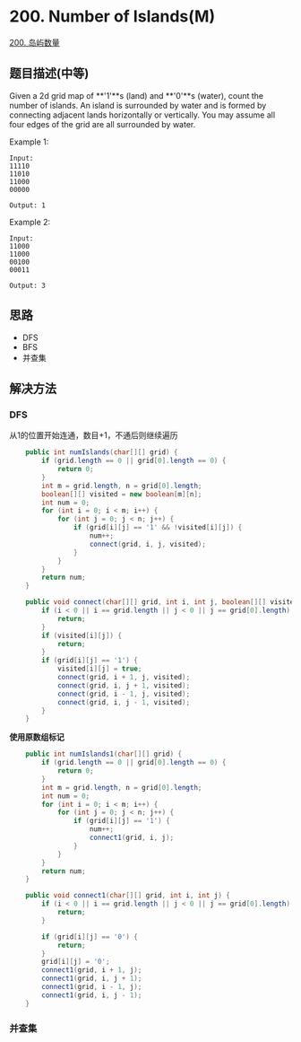 # 200. Number of Islands(M)

[200. 岛屿数量](https://leetcode-cn.com/problems/number-of-islands/)


## 题目描述(中等)


Given a 2d grid map of **'1'**s (land) and **'0'**s (water), count the number of islands. An island is surrounded by water and is formed by connecting adjacent lands horizontally or vertically. You may assume all four edges of the grid are all surrounded by water.

Example 1:
```
Input:
11110
11010
11000
00000

Output: 1
```
Example 2:
```
Input:
11000
11000
00100
00011

Output: 3
```

## 思路

- DFS
- BFS
- 并查集

## 解决方法



### DFS

从1的位置开始连通，数目+1，不通后则继续遍历

```java
    public int numIslands(char[][] grid) {
        if (grid.length == 0 || grid[0].length == 0) {
            return 0;
        }
        int m = grid.length, n = grid[0].length;
        boolean[][] visited = new boolean[m][n];
        int num = 0;
        for (int i = 0; i < m; i++) {
            for (int j = 0; j < n; j++) {
                if (grid[i][j] == '1' && !visited[i][j]) {
                    num++;
                    connect(grid, i, j, visited);
                }
            }
        }
        return num;
    }

    public void connect(char[][] grid, int i, int j, boolean[][] visited) {
        if (i < 0 || i == grid.length || j < 0 || j == grid[0].length) {
            return;
        }
        if (visited[i][j]) {
            return;
        }
        if (grid[i][j] == '1') {
            visited[i][j] = true;
            connect(grid, i + 1, j, visited);
            connect(grid, i, j + 1, visited);
            connect(grid, i - 1, j, visited);
            connect(grid, i, j - 1, visited);
        }
    }
```


**使用原数组标记**


```java
    public int numIslands1(char[][] grid) {
        if (grid.length == 0 || grid[0].length == 0) {
            return 0;
        }
        int m = grid.length, n = grid[0].length;
        int num = 0;
        for (int i = 0; i < m; i++) {
            for (int j = 0; j < n; j++) {
                if (grid[i][j] == '1') {
                    num++;
                    connect1(grid, i, j);
                }
            }
        }
        return num;
    }

    public void connect1(char[][] grid, int i, int j) {
        if (i < 0 || i == grid.length || j < 0 || j == grid[0].length) {
            return;
        }

        if (grid[i][j] == '0') {
            return;
        }
        grid[i][j] = '0';
        connect1(grid, i + 1, j);
        connect1(grid, i, j + 1);
        connect1(grid, i - 1, j);
        connect1(grid, i, j - 1);
    }
```

### 并查集


